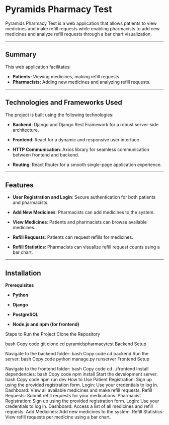 # **Pyramids Pharmacy Test**
Pyramids Pharmacy Test is a web application that allows patients to view medicines and make refill requests while enabling pharmacists to add new medicines and analyze refill requests through a bar chart visualization.

---
## **Summary**
This web application facilitates:

- **Patients:** Viewing medicines, making refill requests.
- **Pharmacists:** Adding new medicines and analyzing refill requests.
---
## **Technologies and Frameworks Used**
The project is built using the following technologies:

- **Backend**: Django and Django Rest Framework for a robust server-side architecture.

- **Frontend**: React for a dynamic and responsive user interface.

- **HTTP Communication**: Axios library for seamless communication between frontend and backend.

- **Routing**: React Router for a smooth single-page application experience.


---
## **Features**
- **User Registration and Login**: Secure authentication for both patients and pharmacists.

- **Add New Medicines**: Pharmacists can add medicines to the system.

- **View Medicines**: Patients and pharmacists can browse available medicines.

- **Refill Requests**: Patients can request refills for medicines.

- **Refill Statistics**: Pharmacists can visualize refill request counts using a bar chart.


---
## **Installation**
**Prerequisites**
- **Python**

- **Django**

- **PostgreSQL**

- **Node.js and npm (for frontend)**


Steps to Run the Project
Clone the Repository

bash
Copy code
git clone <repository-url>
cd pyramidspharmacytest
Backend Setup

Navigate to the backend folder:
bash
Copy code
cd backend
Run the server:
bash
Copy code
python manage.py runserver
Frontend Setup

Navigate to the frontend folder:
bash
Copy code
cd ../frontend
Install dependencies:
bash
Copy code
npm install
Start the development server:
bash
Copy code
npm run dev
How to Use
Patient
Registration: Sign up using the provided registration form.
Login: Use your credentials to log in.
Dashboard: View all available medicines and make refill requests.
Refill Requests: Submit refill requests for your medications.
Pharmacist
Registration: Sign up using the provided registration form.
Login: Use your credentials to log in.
Dashboard: Access a list of all medicines and refill requests.
Add Medicines: Add new medicines to the system.
Refill Statistics: View refill requests per medicine using a bar chart.
